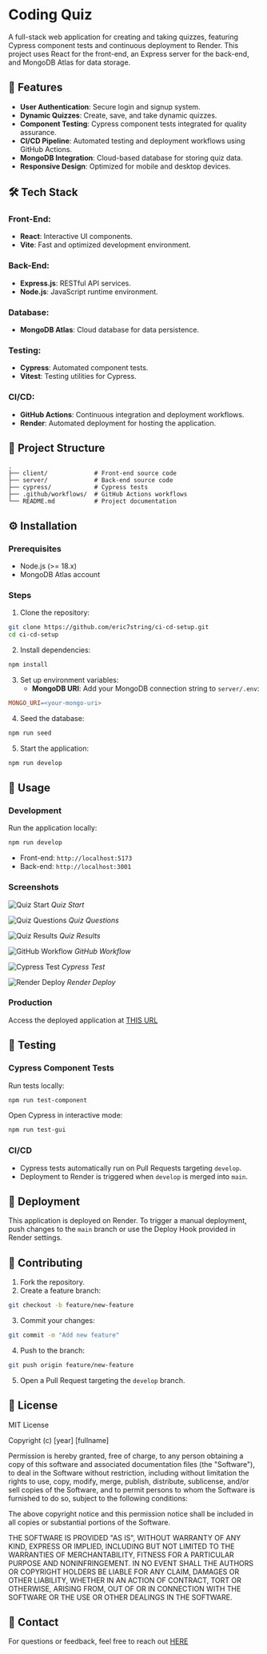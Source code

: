 # Coding Quiz

A full-stack web application for creating and taking quizzes, featuring Cypress component tests and continuous deployment to Render. This project uses React for the front-end, an Express server for the back-end, and MongoDB Atlas for data storage.

## 🚀 Features

* **User Authentication**: Secure login and signup system.
* **Dynamic Quizzes**: Create, save, and take dynamic quizzes.
* **Component Testing**: Cypress component tests integrated for quality assurance.
* **CI/CD Pipeline**: Automated testing and deployment workflows using GitHub Actions.
* **MongoDB Integration**: Cloud-based database for storing quiz data.
* **Responsive Design**: Optimized for mobile and desktop devices.

## 🛠️ Tech Stack

### Front-End:
* **React**: Interactive UI components.
* **Vite**: Fast and optimized development environment.

### Back-End:
* **Express.js**: RESTful API services.
* **Node.js**: JavaScript runtime environment.

### Database:
* **MongoDB Atlas**: Cloud database for data persistence.

### Testing:
* **Cypress**: Automated component tests.
* **Vitest**: Testing utilities for Cypress.

### CI/CD:
* **GitHub Actions**: Continuous integration and deployment workflows.
* **Render**: Automated deployment for hosting the application.

## 📂 Project Structure

```
.
├── client/             # Front-end source code
├── server/             # Back-end source code
├── cypress/            # Cypress tests
├── .github/workflows/  # GitHub Actions workflows
└── README.md           # Project documentation
```

## ⚙️ Installation

### Prerequisites
* Node.js (>= 18.x)
* MongoDB Atlas account

### Steps
1. Clone the repository:
```bash
git clone https://github.com/eric7string/ci-cd-setup.git
cd ci-cd-setup
```

2. Install dependencies:
```bash
npm install
```

3. Set up environment variables:
   * **MongoDB URI**: Add your MongoDB connection string to `server/.env`:
```makefile
MONGO_URI=<your-mongo-uri>
```

4. Seed the database:
```bash
npm run seed
```

5. Start the application:
```bash
npm run develop
```

## 🚦 Usage

### Development
Run the application locally:
```bash
npm run develop
```
* Front-end: `http://localhost:5173`
* Back-end: `http://localhost:3001`

### Screenshots
![Quiz Start](/screenshots/start.png)
*Quiz Start*

![Quiz Questions](/screenshots/quiz.png)
*Quiz Questions*

![Quiz Results](/screenshots/results.png)
*Quiz Results*

![GitHub Workflow](/screenshots/workflow.png)
*GitHub Workflow*

![Cypress Test](/screenshots/cypress.png)
*Cypress Test*

![Render Deploy](/screenshots/render.png)
*Render Deploy*



### Production
Access the deployed application at [THIS URL](https://ci-cd-setup-xkox.onrender.com)

## 🧪 Testing

### Cypress Component Tests
Run tests locally:
```bash
npm run test-component
```

Open Cypress in interactive mode:
```bash
npm run test-gui
```

### CI/CD
* Cypress tests automatically run on Pull Requests targeting `develop`.
* Deployment to Render is triggered when `develop` is merged into `main`.

## 🚀 Deployment
This application is deployed on Render. To trigger a manual deployment, push changes to the `main` branch or use the Deploy Hook provided in Render settings.

## 🤝 Contributing
1. Fork the repository.
2. Create a feature branch:
```bash
git checkout -b feature/new-feature
```

3. Commit your changes:
```bash
git commit -m "Add new feature"
```

4. Push to the branch:
```bash
git push origin feature/new-feature
```

5. Open a Pull Request targeting the `develop` branch.

## 📝 License
MIT License

Copyright (c) [year] [fullname]

Permission is hereby granted, free of charge, to any person obtaining a copy
of this software and associated documentation files (the "Software"), to deal
in the Software without restriction, including without limitation the rights
to use, copy, modify, merge, publish, distribute, sublicense, and/or sell
copies of the Software, and to permit persons to whom the Software is
furnished to do so, subject to the following conditions:

The above copyright notice and this permission notice shall be included in all
copies or substantial portions of the Software.

THE SOFTWARE IS PROVIDED "AS IS", WITHOUT WARRANTY OF ANY KIND, EXPRESS OR
IMPLIED, INCLUDING BUT NOT LIMITED TO THE WARRANTIES OF MERCHANTABILITY,
FITNESS FOR A PARTICULAR PURPOSE AND NONINFRINGEMENT. IN NO EVENT SHALL THE
AUTHORS OR COPYRIGHT HOLDERS BE LIABLE FOR ANY CLAIM, DAMAGES OR OTHER
LIABILITY, WHETHER IN AN ACTION OF CONTRACT, TORT OR OTHERWISE, ARISING FROM,
OUT OF OR IN CONNECTION WITH THE SOFTWARE OR THE USE OR OTHER DEALINGS IN THE
SOFTWARE.

## 📧 Contact
For questions or feedback, feel free to reach out [HERE](emn531@gmail.com)

